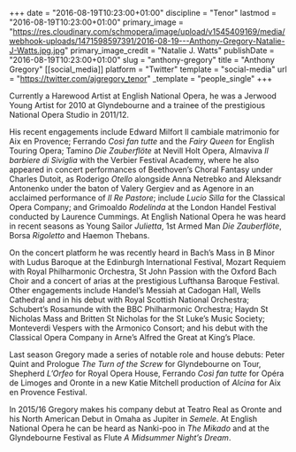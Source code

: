 +++
date = "2016-08-19T10:23:00+01:00"
discipline = "Tenor"
lastmod = "2016-08-19T10:23:00+01:00"
primary_image = "https://res.cloudinary.com/schmopera/image/upload/v1545409169/media/webhook-uploads/1471598597391/2016-08-19---Anthony-Gregory-Natalie-J-Watts.jpg.jpg"
primary_image_credit = "Natalie J. Watts"
publishDate = "2016-08-19T10:23:00+01:00"
slug = "anthony-gregory"
title = "Anthony Gregory"
[[social_media]]
platform = "Twitter"
template = "social-media"
url = "https://twitter.com/ajgregory_tenor"
_template = "people_single"
+++

Currently a Harewood Artist at English National Opera, he was a Jerwood Young Artist for 2010 at Glyndebourne and a trainee of the prestigious National Opera Studio in 2011/12.

His recent engagements include Edward Milfort Il cambiale matrimonio for Aix en Provence; Ferrando *Così fan tutte* and the *Fairy Queen* for English Touring Opera; Tamino *Die Zauberflöte* at Nevill Holt Opera, Almaviva *Il barbiere di Siviglia* with the Verbier Festival Academy, where he also appeared in concert performances of Beethoven’s Choral Fantasy under Charles Dutoit, as Roderigo *Otello* alongside Anna Netrebko and Aleksandr Antonenko under the baton of Valery Gergiev and as Agenore in an acclaimed performance of *Il Re Pastore*; include *Lucio Silla* for the Classical Opera Company; and Grimoaldo *Rodelinda* at the London Handel Festival conducted by Laurence Cummings. At English National Opera he was heard in recent seasons as Young Sailor *Julietta*, 1st Armed Man *Die Zauberflöte*, Borsa *Rigoletto* and Haemon Thebans.

On the concert platform he was recently heard in Bach’s Mass in B Minor with Ludus Baroque at the Edinburgh International Festival, Mozart Requiem with Royal Philharmonic Orchestra, St John Passion with the Oxford Bach Choir and a concert of arias at the prestigious Lufthansa Baroque Festival. Other engagements include Handel’s Messiah at Cadogan Hall, Wells Cathedral and in his debut with Royal Scottish National Orchestra; Schubert’s Rosamunde with the BBC Philharmonic Orchestra; Haydn St Nicholas Mass and Britten St Nicholas for the St Luke’s Music Society; Monteverdi Vespers with the Armonico Consort; and his debut with the Classical Opera Company in Arne’s Alfred the Great at King’s Place.

Last season Gregory made a series of notable role and house debuts: Peter Quint and Prologue *The Turn of the Screw* for Glyndebourne on Tour, Shepherd *L’Orfeo* for Royal Opera House, Ferrando *Così fan tutte* for Opéra de Limoges and Oronte in a new Katie Mitchell production of *Alcina* for Aix en Provence Festival.

In 2015/16 Gregory makes his company debut at Teatro Real as Oronte and his North American Debut in Omaha as Jupiter in *Semele*. At English National Opera he can be heard as Nanki-poo in *The Mikado* and at the Glyndebourne Festival as Flute *A Midsummer Night’s Dream*.
